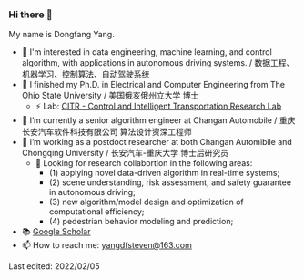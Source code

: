 ### Hi there 👋

My name is Dongfang Yang. 

- 🔭 I'm interested in data engineering, machine learning, and control algorithm, with applications in autonomous driving systems. / 数据工程、机器学习、控制算法、自动驾驶系统
- 🌱 I finished my Ph.D. in Electrical and Computer Engineering from The Ohio State University / 美国俄亥俄州立大学 博士
  - ⚡ Lab: [CITR - Control and Intelligent Transportation Research Lab](https://citr.osu.edu)
- 🏡 I’m currently a senior algorithm engineer at Changan Automobile / 重庆长安汽车软件科技有限公司 算法设计资深工程师 
- 🏢 I’m working as a postdoct researcher at both Changan Automibile and Chongqing University / 长安汽车-重庆大学 博士后研究员
  - 👯 Looking for research collabortion in the following areas: 
    - (1) applying novel data-driven algorithm in real-time systems;
    - (2) scene understanding, risk assessment, and safety guarantee in autonomous driving; 
    - (3) new algorithm/model design and optimization of computational efficiency; 
    - (4) pedestrian behavior modeling and prediction;
- 📚 [Google Scholar](https://scholar.google.com/citations?hl=en&user=z860GqQAAAAJ) 
- 📫 How to reach me: yangdfsteven@163.com

Last edited: 2022/02/05

<!--
**dongfang-steven-yang/dongfang-steven-yang** is a ✨ _special_ ✨ repository because its `README.md` (this file) appears on your GitHub profile.

Here are some ideas to get you started:

- 🔭 My 
- 🌱 I finished my Ph.D. in computer engineer from The Ohio State University / 美国俄亥俄州立大学 博士
- 👯 I’m looking to collaborate on ...
- 🤔 I’m looking for help with ...
- 💬 Ask me about ...
- 📫 How to reach me: ...
- 😄 Pronouns: ...
- ⚡ Fun fact: ...
-->
